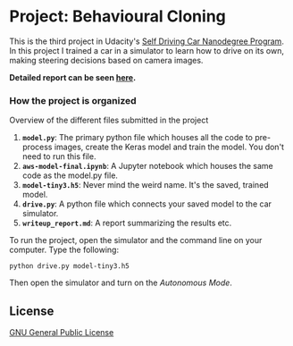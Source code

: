 # Project: Behavioural Cloning
This is the third project in Udacity's [Self Driving Car Nanodegree Program](http://udacity.com/drive). In this project I trained a car in a simulator to learn how to drive on its own, making steering decisions based on camera images.

**Detailed report can be seen [here](writeup_report.md).**

### How the project is organized
Overview of the different files submitted in the project
1. **`model.py`**: The primary python file which houses all the code to pre-process images, create the Keras model and train the model. You don't need to run this file.
2. **`aws-model-final.ipynb`**: A Jupyter notebook which houses the same code as the model.py file.
3. **`model-tiny3.h5`**: Never mind the weird name. It's the saved, trained model.
4. **`drive.py`**: A python file which connects your saved model to the car simulator.
5. **`writeup_report.md`**: A report summarizing the results etc.

To run the project, open the simulator and the command line on your computer. Type the following:
```
python drive.py model-tiny3.h5
```
Then open the simulator and turn on the *Autonomous Mode*.

## License
[GNU General Public License](http://choosealicense.com/licenses/gpl-3.0/#)
